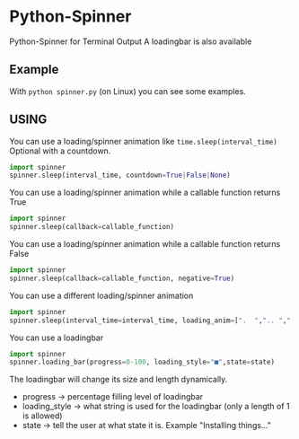 # Python-Spinner
Python-Spinner for Terminal Output
A loadingbar is also available

## Example
With `python spinner.py` (on Linux) you can see some examples.

## USING
You can use a loading/spinner animation like `time.sleep(interval_time)`
Optional with a countdown.
```python
import spinner
spinner.sleep(interval_time, countdown=True|False|None)
```
You can use a loading/spinner animation while a callable function returns True
```python
import spinner
spinner.sleep(callback=callable_function)
```
You can use a loading/spinner animation while a callable function returns False
```python
import spinner
spinner.sleep(callback=callable_function, negative=True)
```
You can use a different loading/spinner animation
```python
import spinner
spinner.sleep(interval_time=interval_time, loading_anim=[".  ",".. ","..."])
```
You can use a loadingbar
```python
import spinner
spinner.loading_bar(progress=0-100, loading_style="■",state=state)
```
The loadingbar will change its size and length dynamically.

* progress → percentage filling level of loadingbar
* loading_style → what string is used for the loadingbar (only a length of 1 is allowed)
* state → tell the user at what state it is. Example "Installing things…"
